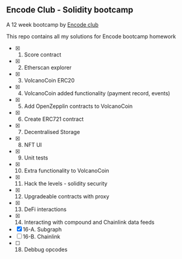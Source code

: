 ## Encode Club - Solidity bootcamp

A 12 week bootcamp by [Encode club](https://www.encode.club/)

This repo contains all my solutions for Encode bootcamp homework

- [x] 1. Score contract
- [x] 2. Etherscan explorer
- [x] 3. VolcanoCoin ERC20
- [x] 4. VolcanoCoin added functionality (payment record, events)
- [x] 5. Add OpenZepplin contracts to VolcanoCoin
- [x] 6. Create ERC721 contract
- [x] 7. Decentralised Storage
- [x] 8. NFT UI
- [x] 9. Unit tests
- [x] 10. Extra functionality to VolcanoCoin
- [x] 11. Hack the levels - solidity security
- [x] 12. Upgradeable contracts with proxy
- [x] 13. DeFi interactions
- [x] 14. Interacting with compound and Chainlink data feeds
- [x] 16-A. Subgraph
- [ ] 16-B. Chainlink
- [ ] 18. Debbug opcodes
